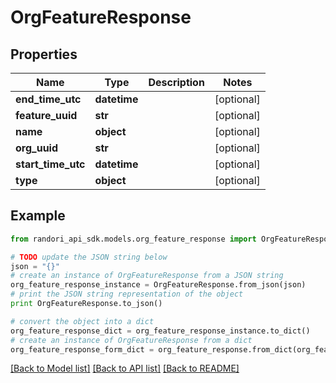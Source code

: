 # OrgFeatureResponse


## Properties

Name | Type | Description | Notes
------------ | ------------- | ------------- | -------------
**end_time_utc** | **datetime** |  | [optional] 
**feature_uuid** | **str** |  | [optional] 
**name** | **object** |  | [optional] 
**org_uuid** | **str** |  | [optional] 
**start_time_utc** | **datetime** |  | [optional] 
**type** | **object** |  | [optional] 

## Example

```python
from randori_api_sdk.models.org_feature_response import OrgFeatureResponse

# TODO update the JSON string below
json = "{}"
# create an instance of OrgFeatureResponse from a JSON string
org_feature_response_instance = OrgFeatureResponse.from_json(json)
# print the JSON string representation of the object
print OrgFeatureResponse.to_json()

# convert the object into a dict
org_feature_response_dict = org_feature_response_instance.to_dict()
# create an instance of OrgFeatureResponse from a dict
org_feature_response_form_dict = org_feature_response.from_dict(org_feature_response_dict)
```
[[Back to Model list]](../README.md#documentation-for-models) [[Back to API list]](../README.md#documentation-for-api-endpoints) [[Back to README]](../README.md)


